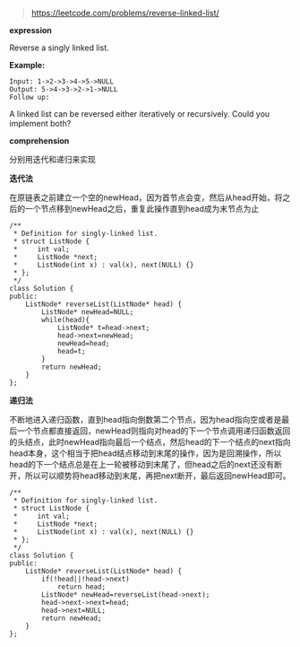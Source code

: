 >https://leetcode.com/problems/reverse-linked-list/

**expression**

Reverse a singly linked list.

**Example:**

    Input: 1->2->3->4->5->NULL
    Output: 5->4->3->2->1->NULL
    Follow up:

A linked list can be reversed either iteratively or recursively. Could you implement both?

**comprehension**

分别用迭代和递归来实现

**迭代法**

在原链表之前建立一个空的newHead，因为首节点会变，然后从head开始，将之后的一个节点移到newHead之后，重复此操作直到head成为末节点为止

```
/**
 * Definition for singly-linked list.
 * struct ListNode {
 *     int val;
 *     ListNode *next;
 *     ListNode(int x) : val(x), next(NULL) {}
 * };
 */
class Solution {
public:
    ListNode* reverseList(ListNode* head) {
        ListNode* newHead=NULL;
        while(head){
            ListNode* t=head->next;
            head->next=newHead;
            newHead=head;
            head=t;
        }
        return newHead;
    }
};
```

**递归法**

不断地进入递归函数，直到head指向倒数第二个节点，因为head指向空或者是最后一个节点都直接返回，newHead则指向对head的下一个节点调用递归函数返回的头结点，此时newHead指向最后一个结点，然后head的下一个结点的next指向head本身，这个相当于把head结点移动到末尾的操作，因为是回溯操作，所以head的下一个结点总是在上一轮被移动到末尾了，但head之后的next还没有断开，所以可以顺势将head移动到末尾，再把next断开，最后返回newHead即可。

```
/**
 * Definition for singly-linked list.
 * struct ListNode {
 *     int val;
 *     ListNode *next;
 *     ListNode(int x) : val(x), next(NULL) {}
 * };
 */
class Solution {
public:
    ListNode* reverseList(ListNode* head) {
        if(!head||!head->next)
            return head;
        ListNode* newHead=reverseList(head->next);
        head->next->next=head;
        head->next=NULL;
        return newHead;
    }
};
```
